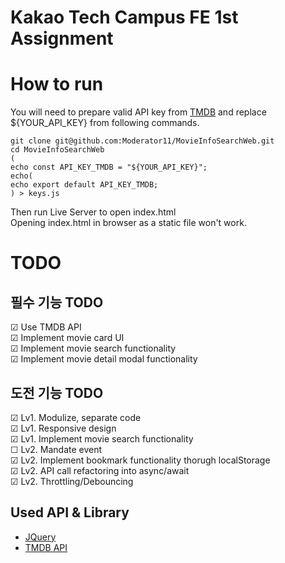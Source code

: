 # Kakao Tech Campus FE 1st Assignment

# How to run

You will need to prepare valid API key from [TMDB](https://developer.themoviedb.org/reference/intro/getting-started) and replace ${YOUR_API_KEY} from following commands.

```
git clone git@github.com:Moderator11/MovieInfoSearchWeb.git
cd MovieInfoSearchWeb
(
echo const API_KEY_TMDB = "${YOUR_API_KEY}";
echo(
echo export default API_KEY_TMDB;
) > keys.js
```

Then run Live Server to open index.html  
Opening index.html in browser as a static file won't work.

# TODO

## 필수 기능 TODO

☑ Use TMDB API  
☑ Implement movie card UI  
☑ Implement movie search functionality  
☑ Implement movie detail modal functionality

## 도전 기능 TODO

☑ Lv1. Modulize, separate code  
☑ Lv1. Responsive design  
☑ Lv1. Implement movie search functionality  
☐ Lv2. Mandate event  
☑ Lv2. Implement bookmark functionality thorugh localStorage  
☑ Lv2. API call refactoring into async/await  
☑ Lv2. Throttling/Debouncing

## Used API & Library

-   [JQuery](https://jquery.com/)
-   [TMDB API](https://developer.themoviedb.org/reference/intro/getting-started)
